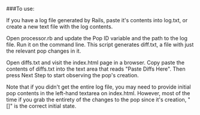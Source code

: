 ###To use:

If you have a log file generated by Rails, paste it's contents into log.txt, or create a new text file with the log contents.

Open processor.rb and update the Pop ID variable and the path to the log file. Run it on the command line. This script generates diff.txt, a file with just the relevant pop changes in it.

Open diffs.txt and visit the index.html page in a browser. Copy paste the contents of diffs.txt into the text area that reads "Paste Diffs Here". Then press Next Step to start observing the pop's creation.

Note that if you didn't get the entire log file, you may need to provide initial pop contents in the left-hand textarea on index.html. However, most of the time if you grab the entirety of the changes to the pop since it's creation, "[]" is the correct initial state.